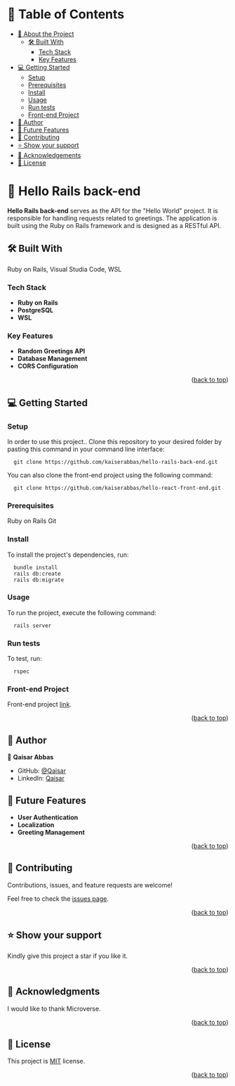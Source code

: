<a name="readme-top"></a>

# 📗 Table of Contents

- [📖 About the Project](#about-project)
  - [🛠 Built With](#built-with)
    - [Tech Stack](#tech-stack)
    - [Key Features](#key-features)
- [💻 Getting Started](#getting-started)
  - [Setup](#setup)
  - [Prerequisites](#prerequisites)
  - [Install](#install)
  - [Usage](#usage)
  - [Run tests](#run-tests)
  - [Front-end Project](#front-end)
- [👥 Author](#author)
- [🔭 Future Features](#future-features)
- [🤝 Contributing](#contributing)
- [⭐️ Show your support](#support)
- [🙏 Acknowledgements](#acknowledgements)
- [📝 License](#license)

# 📖 Hello Rails back-end <a name="about-project"></a>

**Hello Rails back-end** serves as the API for the "Hello World" project. It is responsible for handling requests related to greetings. The application is built using the Ruby on Rails framework and is designed as a RESTful API.

## 🛠 Built With <a name="built-with"></a>
Ruby on Rails, Visual Studia Code, WSL

### Tech Stack <a name="tech-stack"></a>

- **Ruby on Rails**
- **PostgreSQL**
- **WSL**

### Key Features <a name="key-features"></a>

- **Random Greetings API**
- **Database Management**
- **CORS Configuration**

<p align="right">(<a href="#readme-top">back to top</a>)</p>

## 💻 Getting Started <a name="getting-started"></a>

### Setup <a name="setup"></a>

In order to use this project.. Clone this repository to your desired folder by pasting this command in your command line interface:

```
  git clone https://github.com/kaiserabbas/hello-rails-back-end.git
```
  
  You can also clone the front-end project using the following command:

```  
  git clone https://github.com/kaiserabbas/hello-react-front-end.git
```
### Prerequisites <a name="prerequisites"></a>

  Ruby on Rails
  Git

### Install <a name="install"></a>

To install the project's dependencies, run:

```
  bundle install
  rails db:create
  rails db:migrate
```

### Usage <a name="usage"></a>

To run the project, execute the following command:

```
  rails server
```

### Run tests <a name="run tests"></a>

To test, run:

```
  rspec
```

### Front-end Project <a name="front-end"></a>

Front-end project [link](https://github.com/Kaiserabbas/hello-react-front-end).

<p align="right">(<a href="#readme-top">back to top</a>)</p>

## 👥 Author <a name="author"></a>
👤 **Qaisar Abbas**
- GitHub: [@Qaisar](https://github.com/Kaiserabbas)
- LinkedIn: [Qaisar](https://www.linkedin.com/in/qaisar-abbas-21a93840/)

## 🔭 Future Features <a name="future-features"></a>

- **User Authentication**
- **Localization**
- **Greeting Management**

<p align="right">(<a href="#readme-top">back to top</a>)</p>

## 🤝 Contributing <a name="contributing"></a>

Contributions, issues, and feature requests are welcome!

Feel free to check the [issues page](../../issues/).

<p align="right">(<a href="#readme-top">back to top</a>)</p>

## ⭐️ Show your support <a name="support"></a>

Kindly give this project a star if you like it.

<p align="right">(<a href="#readme-top">back to top</a>)</p>

## 🙏 Acknowledgments <a name="acknowledgements"></a>

I would like to thank Microverse.

<p align="right">(<a href="#readme-top">back to top</a>)</p>

## 📝 License <a name="license"></a>

This project is [MIT](/LICENSE) license.

<p align="right">(<a href="#readme-top">back to top</a>)</p>
